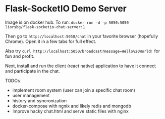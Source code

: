 Flask-SocketIO Demo Server
==========================

Image is on docker hub. To run:
`docker run -d -p 5050:5050 liorsbg/flask-socketio-chat-server:1`

Then go to `http://localhost:5050/chat` in your favorite browser (hopefully Chrome).
Open it in a few tabs for full effect.

Also try `curl http://localhost:5050/broadcast?message=Hello%20World!` for fun and profit.

Next, install and run the client (react native) application to have it connect and participate in the chat.

TODOs
* implement room system (user can join a specific chat room)
* user management
* history and syncronization
* docker-compose with ngnix and likely redis and mongodb
* Improve hacky chat.html and serve static files with nginx
